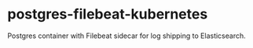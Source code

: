 # postgres-filebeat-kubernetes
Postgres container with Filebeat sidecar for log shipping to Elasticsearch.

